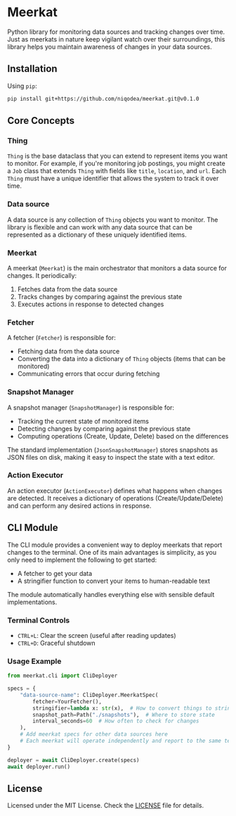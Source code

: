 # Meerkat

Python library for monitoring data sources and tracking changes over time.
Just as meerkats in nature keep vigilant watch over their surroundings, this library helps you maintain awareness of changes in your data sources.

## Installation

Using `pip`:

```sh
pip install git+https://github.com/niqodea/meerkat.git@v0.1.0
```

## Core Concepts

### Thing

`Thing` is the base dataclass that you can extend to represent items you want to monitor.
For example, if you're monitoring job postings, you might create a `Job` class that extends `Thing` with fields like `title`, `location`, and `url`.
Each `Thing` must have a unique identifier that allows the system to track it over time.

### Data source

A data source is any collection of `Thing` objects you want to monitor.
The library is flexible and can work with any data source that can be represented as a dictionary of these uniquely identified items.

### Meerkat

A meerkat (`Meerkat`) is the main orchestrator that monitors a data source for changes. It periodically:
1. Fetches data from the data source
2. Tracks changes by comparing against the previous state
3. Executes actions in response to detected changes

### Fetcher

A fetcher (`Fetcher`) is responsible for:

* Fetching data from the data source
* Converting the data into a dictionary of `Thing` objects (items that can be monitored)
* Communicating errors that occur during fetching

### Snapshot Manager

A snapshot manager (`SnapshotManager`) is responsible for:
* Tracking the current state of monitored items
* Detecting changes by comparing against the previous state
* Computing operations (Create, Update, Delete) based on the differences

The standard implementation (`JsonSnapshotManager`) stores snapshots as JSON files on disk, making it easy to inspect the state with a text editor.

### Action Executor

An action executor (`ActionExecutor`) defines what happens when changes are detected.
It receives a dictionary of operations (Create/Update/Delete) and can perform any desired actions in response.

## CLI Module

The CLI module provides a convenient way to deploy meerkats that report changes to the terminal.
One of its main advantages is simplicity, as you only need to implement the following to get started:
* A fetcher to get your data
* A stringifier function to convert your items to human-readable text

The module automatically handles everything else with sensible default implementations.

### Terminal Controls

* `CTRL+L`: Clear the screen (useful after reading updates)
* `CTRL+D`: Graceful shutdown

### Usage Example

```python
from meerkat.cli import CliDeployer

specs = {
    "data-source-name": CliDeployer.MeerkatSpec(
        fetcher=YourFetcher(),
        stringifier=lambda x: str(x),  # How to convert things to strings
        snapshot_path=Path("./snapshots"),  # Where to store state
        interval_seconds=60  # How often to check for changes
    ),
    # Add meerkat specs for other data sources here
    # Each meerkat will operate independently and report to the same terminal
}

deployer = await CliDeployer.create(specs)
await deployer.run()
```

## License

Licensed under the MIT License. Check the [LICENSE](./LICENSE.md) file for details.

